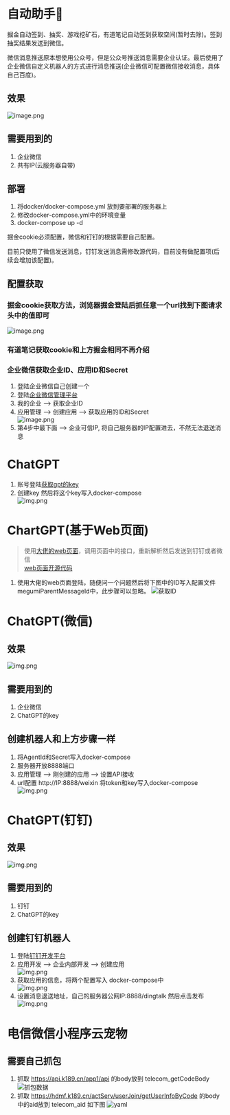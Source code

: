 # 自动助手🚀️

掘金自动签到、抽奖、游戏挖矿石，有道笔记自动签到获取空间(暂时去除)。签到抽奖结果发送到微信。

微信消息推送原本想使用公众号，但是公众号推送消息需要企业认证。最后使用了企业微信自定义机器人的方式进行消息推送(企业微信可配置微信接收消息，具体自己百度)。

## 效果

![image.png](assets/effect.png)

## 需要用到的

1. 企业微信
2. 共有IP(云服务器自带)

## 部署
1. 将docker/docker-compose.yml 放到要部署的服务器上
2. 修改docker-compose.yml中的环境变量
3. docker-compose up -d

掘金cookie必须配置，微信和钉钉的根据需要自己配置。

目前只使用了微信发送消息，钉钉发送消息需修改源代码，目前没有做配置项(后续会增加该配置)。

## 配置获取

### 掘金cookie获取方法，浏览器掘金登陆后抓任意一个url找到下图请求头中的值即可

![image.png](assets/juejin_getCookie.png)

### 有道笔记获取cookie和上方掘金相同不再介绍

### 企业微信获取企业ID、应用ID和Secret

1. 登陆企业微信自己创建一个
2. 登陆[企业微信管理平台](https://work.weixin.qq.com/wework_admin/frame#index)
3. 我的企业 --> 获取企业ID
4. 应用管理 --> 创建应用 --> 获取应用的ID和Secret <br/>![image.png](assets/weixin_getAppInfo.png)
5. 第4步中最下面 --> 企业可信IP, 将自己服务器的IP配置进去，不然无法退送消息

# ChatGPT
1. 账号登陆[获取gpt的key](https://platform.openai.com/account/api-keys)
2. 创建key 然后将这个key写入docker-compose <br/>![img.png](assets/gpt_confoig.png)

# ChartGPT(基于Web页面)
> 使用[大佬的web页面](https://megumi.ml)，调用页面中的接口，重新解析然后发送到钉钉或者微信  
> [web页面开源代码](https://github.com/Chanzhaoyu/chatgpt-web)
1. 使用大佬的web页面登陆，随便问一个问题然后将下图中的ID写入配置文件 megumiParentMessageId中，此步骤可以忽略。
![获取ID](assets/megumi.png)

# ChatGPT(微信)

## 效果 

![img.png](assets/weixin_gpt.png)

## 需要用到的

1. 企业微信
2. ChatGPT的key

## 创建机器人和上方步骤一样

1. 将AgentId和Secret写入docker-compose
2. 服务器开放8888端口
3. 应用管理 --> 刚创建的应用 --> 设置API接收 
4. url配置 http://IP:8888/weixin 将token和key写入docker-compose <br/> ![img.png](assets/weixin_setAPI.png)

# ChatGPT(钉钉)

## 效果

![img.png](assets/dingtalk_gpt.png)

## 需要用到的

1. 钉钉
2. ChatGPT的key

## 创建钉钉机器人
1. 登陆[钉钉开发平台](https://open-dev.dingtalk.com/?spm=dd_developers.homepage.0.0.205a4a97lQMxqS#/)
2. 应用开发 --> 企业内部开发 --> 创建应用 <br/> ![img.png](assets/dingtalk_create.png)
3. 获取应用的信息，将两个配置写入 docker-compose中 <br/> ![img.png](assets/dingtalk_info.png)
4. 设置消息退送地址，自己的服务器公网IP:8888/dingtalk  然后点击发布 <br/> ![img.png](assets/dinktalk_config.png)

# 电信微信小程序云宠物

## 需要自己抓包
1. 抓取 https://api.k189.cn/app1/api 的body放到 telecom_getCodeBody
![抓包数据](assets/telecom_getCodeBody.png)
2. 抓取 https://hdmf.k189.cn/actServ/userJoin/getUserInfoByCode 的body中的aid放到 telecom_aid 如下图
![yaml](assets/telecom_yml.png)